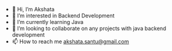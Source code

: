 - 👋 Hi, I’m Akshata
- 👀 I’m interested in Backend Development
- 🌱 I’m currently learning Java 
- 💞️ I’m looking to collaborate on any projects with java backend development
- 📫 How to reach me akshata.santu@gmail.com

<!---
FnuAkshata/FnuAkshata is a ✨ special ✨ repository because its `README.md` (this file) appears on your GitHub profile.
You can click the Preview link to take a look at your changes.
--->
